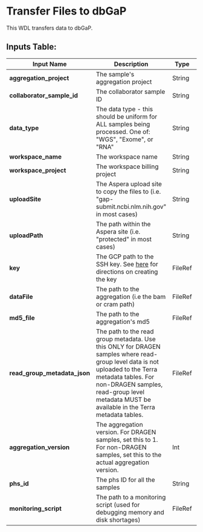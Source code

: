 # Transfer Files to dbGaP

This WDL transfers data to dbGaP. 

## Inputs Table: 
| Input Name                   | Description                                                                                                                                                                                                                                       | Type    | Required | Default   |
|------------------------------|---------------------------------------------------------------------------------------------------------------------------------------------------------------------------------------------------------------------------------------------------|---------|----------|-----------|
| **aggregation_project**      | The sample's aggregation project                                                                                                                                                                                                                  | String  | Yes      | N/A       |
| **collaborator_sample_id**   | The collaborator sample ID                                                                                                                                                                                                                        | String  | Yes      | N/A       |
| **data_type**                | The data type - this should be uniform for ALL samples being processed. One of: "WGS", "Exome", or "RNA"                                                                                                                                          | String  | Yes      | N/A       |
| **workspace_name**           | The workspace name                                                                                                                                                                                                                                | String  | Yes      | N/A       |
| **workspace_project**        | The workspace billing project                                                                                                                                                                                                                     | String  | Yes      | N/A       |
| **uploadSite**               | The Aspera upload site to copy the files to (i.e. "gap-submit.ncbi.nlm.nih.gov" in most cases)                                                                                                                                                    | String  | Yes      | N/A       |
| **uploadPath**               | The path within the Aspera site (i.e. "protected" in most cases)                                                                                                                                                                                  | String  | Yes      | N/A       |
| **key**                      | The GCP path to the SSH key. See [here](https://github.com/broadinstitute/submissions?tab=readme-ov-file#ssh-key-creation-and-usage-guide) for directions on creating the key                                                                     | FileRef | Yes      | N/A       |
| **dataFile**                 | The path to the aggregation (i.e the bam or cram path)                                                                                                                                                                                            | FileRef | Yes      | N/A       |
| **md5_file**                 | The path to the aggregation's md5                                                                                                                                                                                                                 | FileRef | Yes      | N/A       |
| **read_group_metadata_json** | The path to the read group metadata. Use this ONLY for DRAGEN samples where read-group level data is not uploaded to the Terra metadata tables. For non-DRAGEN samples, read-group level metadata MUST be available in the Terra metadata tables. | FileRef | No       | N/A       |
| **aggregation_version**      | The aggregation version. For DRAGEN samples, set this to 1. For non-DRAGEN samples, set this to the actual aggregation version.                                                                                                                   | Int     | Yes      | N/A       |
| **phs_id**                   | The phs ID for all the samples                                                                                                                                                                                                                    | String  | Yes      | N/A       |
| **monitoring_script**        | The path to a monitoring script (used for debugging memory and disk shortages)                                                                                                                                                                    | FileRef | No       | N/A       |
